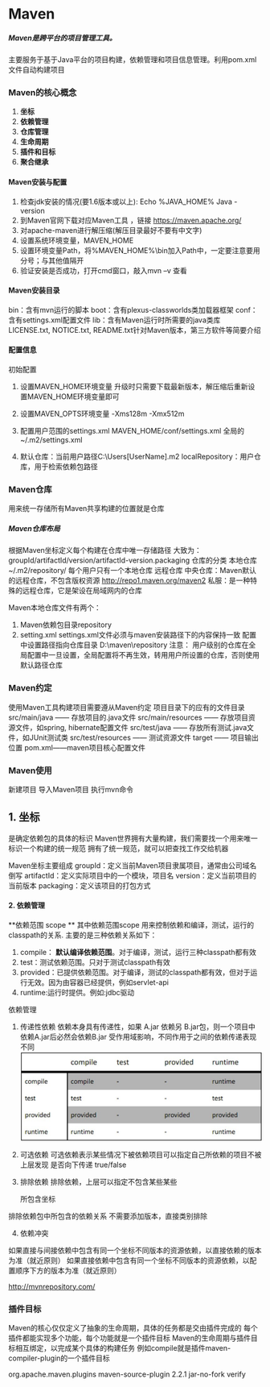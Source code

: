 # Maven

##### Maven是跨平台的项目管理工具。
主要服务于基于Java平台的项目构建，依赖管理和项目信息管理。利用pom.xml文件自动构建项目



### Maven的核心概念 

1. **坐标**
2. **依赖管理**
3. **仓库管理**
4. **生命周期**
5. **插件和目标**
6. **聚合继承**

#### Maven安装与配置

1. 检查jdk安装的情况(要1.6版本或以上):
Echo %JAVA_HOME%
Java -version
2. 到Maven官网下载对应Maven工具 ，链接 https://maven.apache.org/
3. 对apache-maven进行解压缩(解压目录最好不要有中文字)
4. 设置系统环境变量，MAVEN_HOME
5. 设置环境变量Path，将%MAVEN_HOME%\bin加入Path中，一定要注意要用分号；与其他值隔开
6. 验证安装是否成功，打开cmd窗口，敲入mvn –v 查看

#### Maven安装目录
bin：含有mvn运行的脚本
boot：含有plexus-classworlds类加载器框架
conf：含有settings.xml配置文件
lib：含有Maven运行时所需要的java类库
LICENSE.txt, NOTICE.txt, README.txt针对Maven版本，第三方软件等简要介绍

#### 配置信息

初始配置

1. 设置MAVEN_HOME环境变量
升级时只需要下载最新版本，解压缩后重新设置MAVEN_HOME环境变量即可

2. 设置MAVEN_OPTS环境变量
-Xms128m -Xmx512m

3. 配置用户范围的settings.xml
MAVEN_HOME/conf/settings.xml 全局的
~/.m2/settings.xml 

4. 默认仓库：当前用户路径C:\Users\[UserName]\.m2
localRepository：用户仓库，用于检索依赖包路径


### Maven仓库
用来统一存储所有Maven共享构建的位置就是仓库
##### Maven仓库布局
根据Maven坐标定义每个构建在仓库中唯一存储路径
大致为：groupId/artifactId/version/artifactId-version.packaging
仓库的分类
本地仓库
~/.m2/repository/
每个用户只有一个本地仓库
远程仓库
中央仓库：Maven默认的远程仓库，不包含版权资源
http://repo1.maven.org/maven2
私服：是一种特殊的远程仓库，它是架设在局域网内的仓库

Maven本地仓库文件有两个：
1. Maven依赖包目录repository
2. setting.xml
    settings.xml文件必须与maven安装路径下的内容保持一致
    配置中设置路径指向仓库目录
    <localRepository>D:\maven\repository</localRepository>
注意：
用户级别的仓库在全局配置中一旦设置，全局配置将不再生效，转用用户所设置的仓库，否则使用默认路径仓库

### Maven约定
使用Maven工具构建项目需要遵从Maven约定
项目目录下的应有的文件目录
    src/main/java —— 存放项目的.java文件
    src/main/resources —— 存放项目资源文件，如spring, hibernate配置文件
    src/test/java —— 存放所有测试.java文件，如JUnit测试类
    src/test/resources —— 测试资源文件
    target —— 项目输出位置
    pom.xml——maven项目核心配置文件

### Maven使用
新建项目
导入Maven项目
执行mvn命令



## 1. 坐标
是确定依赖包的具体的标识
Maven世界拥有大量构建，我们需要找一个用来唯一标识一个构建的统一规范
拥有了统一规范，就可以把查找工作交给机器

Maven坐标主要组成
groupId：定义当前Maven项目隶属项目，通常由公司域名倒写
artifactId：定义实际项目中的一个模块，项目名
version：定义当前项目的当前版本
packaging：定义该项目的打包方式

#### 2. 依赖管理

**依赖范围 scope **
其中依赖范围scope 用来控制依赖和编译，测试，运行的classpath的关系. 主要的是三种依赖关系如下：
1. compile： **默认编译依赖范围**。对于编译，测试，运行三种classpath都有效
2. test：测试依赖范围。只对于测试classpath有效
3. provided：已提供依赖范围。对于编译，测试的classpath都有效，但对于运行无效。因为由容器已经提供，例如servlet-api
4. runtime:运行时提供。例如:jdbc驱动

依赖管理
1. 传递性依赖
依赖本身具有传递性，如果 A.jar 依赖另 B.jar包，则一个项目中依赖A.jar后必然会依赖B.jar
受作用域影响，不同作用于之间的依赖传递表现不同
![](/MAVEN/images/3.png)

2. 可选依赖
可选依赖表示某些情况下被依赖项目可以指定自己所依赖的项目不被上层发现
是否向下传递
    <optional> 
        true/false
    </optional>  

3. 排除依赖
排除依赖，上层可以指定不包含某些某些

    <exclusions>
    	<exclusion>
    		所包含坐标
    	<exclusion>
    </exclusions>

排除依赖包中所包含的依赖关系
不需要添加版本，直接类别排除

4. 依赖冲突

如果直接与间接依赖中包含有同一个坐标不同版本的资源依赖，以直接依赖的版本为准（就近原则）
如果直接依赖中包含有同一个坐标不同版本的资源依赖，以配置顺序下方的版本为准（就近原则）

http://mvnrepository.com/


### 插件目标
Maven的核心仅仅定义了抽象的生命周期，具体的任务都是交由插件完成的
每个插件都能实现多个功能，每个功能就是一个插件目标
Maven的生命周期与插件目标相互绑定，以完成某个具体的构建任务
例如compile就是插件maven-compiler-plugin的一个插件目标

<build>
	<plugins>
		<plugin>
     	 		<groupId>org.apache.maven.plugins</groupId>
			<artifactId>maven-source-plugin</artifactId>
      		<version>2.2.1</version>
      		<executions>
            			<execution>
					<goals>
						<goal>jar-no-fork</goal>
            				</goals>
            				<phase>verify</phase>
				</execution>
    			</executions>
  		</plugin>
	</plugins>
</build>
